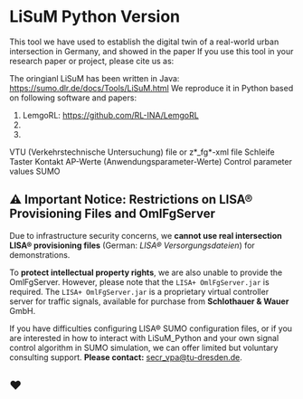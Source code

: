 # LiSuM Python Version

This tool we have used to establish the digital twin of a real-world urban intersection in Germany, and showed in the paper
If you use this tool in your research paper or project, please cite us as:


The oringianl LiSuM has been written in Java: https://sumo.dlr.de/docs/Tools/LiSuM.html
We reproduce it in Python based on following software and papers:
1. LemgoRL: https://github.com/RL-INA/LemgoRL
2. 
3. 

VTU (Verkehrstechnische Untersuchung) file or z*_fg*-xml file
Schleife
Taster
Kontakt
AP-Werte (Anwendungsparameter-Werte) Control parameter values
SUMO

## ⚠️ Important Notice: Restrictions on LISA® Provisioning Files and OmlFgServer

Due to infrastructure security concerns, we **cannot use real intersection LISA® provisioning files** (German: *LISA® Versorgungsdateien*) for demonstrations.

To **protect intellectual property rights**, we are also unable to provide the OmlFgServer. However, please note that the `LISA+ OmlFgServer.jar` is required. The `LISA+ OmlFgServer.jar` is a proprietary virtual controller server for traffic signals, available for purchase from **Schlothauer & Wauer** GmbH.

If you have difficulties configuring LISA® SUMO configuration files, or if you are interested in how to interact with LiSuM_Python and your own signal control algorithm in SUMO simulation, we can offer limited but voluntary consulting support. **Please contact:** [secr_vpa@tu-dresden.de](mailto:secr_vpa@tu-dresden.de).

## :heart:


